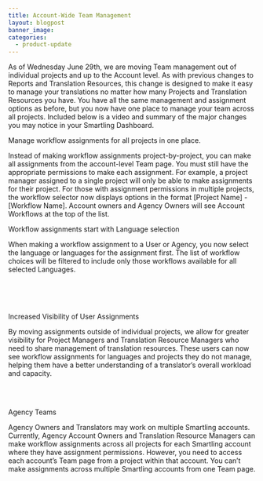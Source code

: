 ```yaml
---
title: Account-Wide Team Management
layout: blogpost
banner_image:
categories:
  - product-update
---
```



As of Wednesday June 29th, we are moving Team management out of individual projects and up to the Account level. As with previous changes to Reports and Translation Resources, this change is designed to make it easy to manage your translations no matter how many Projects and Translation Resources you have. You have all the same management and assignment options as before, but you now have one place to manage your team across all projects. Included below is a video and summary of the major changes you may notice in your Smartling Dashboard.

Manage workflow assignments for all projects in one place.

Instead of making workflow assignments project-by-project, you can make all assignments from the account-level Team page. You must still have the appropriate permissions to make each assignment. For example, a project manager assigned to a single project will only be able to make assignments for their project. For those with assignment permissions in multiple projects, the workflow selector now displays options in the format [Project Name] - [Workflow Name]. Account owners and Agency Owners will see Account Workflows at the top of the list.

Workflow assignments start with Language selection

When making a workflow assignment to a User or Agency, you now select the language or languages for the assignment first. The list of workflow choices will be filtered to include only those workflows available for all selected Languages.

<br>
<br>&nbsp;

Increased Visibility of User Assignments

By moving assignments outside of individual projects, we allow for greater visibility for Project Managers and Translation Resource Managers who need to share management of translation resources. These users can now see workflow assignments for languages and projects they do not manage, helping them have a better understanding of a translator’s overall workload and capacity.

<br>&nbsp;

Agency Teams

Agency Owners and Translators may work on multiple Smartling accounts. Currently, Agency Account Owners and Translation Resource Managers can make workflow assignments across all projects for each Smartling account where they have assignment permissions. However, you need to access each account’s Team page from a project within that account. You can’t make assignments across multiple Smartling accounts from one Team page.